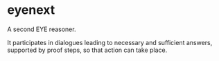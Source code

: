 # eyenext

A second EYE reasoner.

It participates in dialogues leading to necessary and sufficient answers, supported by proof steps, so that action can take place.

